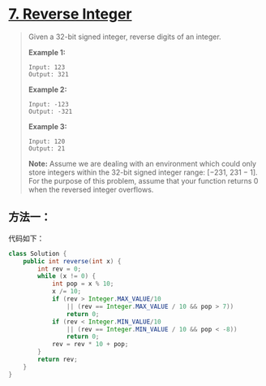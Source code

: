 # [7. Reverse Integer][1]

> Given a 32-bit signed integer, reverse digits of an integer.
>
> **Example 1:**
>
> ```
> Input: 123
> Output: 321
> ```
>
> **Example 2:**
>
> ```
> Input: -123
> Output: -321
> ```
>
> **Example 3:**
>
> ```
> Input: 120
> Output: 21
> ```
>
> **Note:**
> Assume we are dealing with an environment which could only store integers within the 32-bit signed integer range: [−231,  231 − 1]. For the purpose of this problem, assume that your function returns 0 when the reversed integer overflows.



## 方法一：





代码如下：

```java
class Solution {
    public int reverse(int x) {
        int rev = 0;
        while (x != 0) {
            int pop = x % 10;
            x /= 10;
            if (rev > Integer.MAX_VALUE/10 
                || (rev == Integer.MAX_VALUE / 10 && pop > 7)) 
                return 0;
            if (rev < Integer.MIN_VALUE/10 
                || (rev == Integer.MIN_VALUE / 10 && pop < -8)) 
                return 0;
            rev = rev * 10 + pop;
        }
        return rev;
    }
}
```









[1]: https://leetcode.com/problems/reverse-integer/